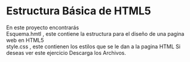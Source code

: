 # Estructura Básica de HTML5
En este proyecto encontrarás																												
Esquema.hmtl , este contiene la estructura para el diseño de una pagina web en HTML5					
style.css , este contienen los estilos que se le dan a la pagina HTML
Si deseas ver este ejercicio Descarga los Archivos.

